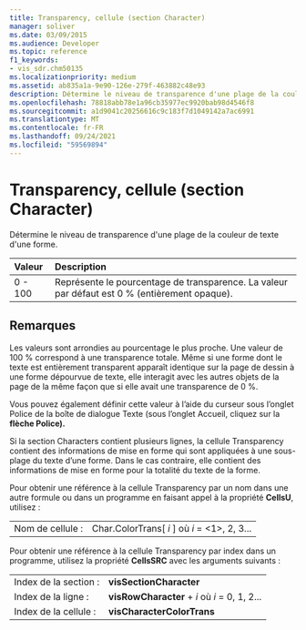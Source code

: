 ```yaml
---
title: Transparency, cellule (section Character)
manager: soliver
ms.date: 03/09/2015
ms.audience: Developer
ms.topic: reference
f1_keywords:
- vis_sdr.chm50135
ms.localizationpriority: medium
ms.assetid: ab835a1a-9e90-126e-279f-463882c48e93
description: Détermine le niveau de transparence d'une plage de la couleur de texte d'une forme.
ms.openlocfilehash: 78818abb78e1a96cb35977ec9920bab98d4546f8
ms.sourcegitcommit: a1d9041c20256616c9c183f7d1049142a7ac6991
ms.translationtype: MT
ms.contentlocale: fr-FR
ms.lasthandoff: 09/24/2021
ms.locfileid: "59569894"
---
```

# <a name="transparency-cell-character-section"></a>Transparency, cellule (section Character)

Détermine le niveau de transparence d'une plage de la couleur de texte d'une forme.
  
|**Valeur**|**Description**|
|:-----|:-----|
|0 - 100  <br/> |Représente le pourcentage de transparence. La valeur par défaut est 0 % (entièrement opaque).  <br/> |
   
## <a name="remarks"></a>Remarques

Les valeurs sont arrondies au pourcentage le plus proche. Une valeur de 100 % correspond à une transparence totale. Même si une forme dont le texte est entièrement transparent apparaît identique sur la page de dessin à une forme dépourvue de texte, elle interagit avec les autres objets de la page de la même façon que si elle avait une transparence de 0 %.
  
Vous pouvez également définir cette valeur à  l’aide du curseur sous  l’onglet Police de la boîte de dialogue Texte (sous l’onglet Accueil, cliquez sur la **flèche Police).**  
  
Si la section Characters contient plusieurs lignes, la cellule Transparency contient des informations de mise en forme qui sont appliquées à une sous-plage du texte d’une forme. Dans le cas contraire, elle contient des informations de mise en forme pour la totalité du texte de la forme.
  
Pour obtenir une référence à la cellule Transparency par un nom dans une autre formule ou dans un programme en faisant appel à la propriété **CellsU**, utilisez : 
  
|||
|:-----|:-----|
|Nom de cellule :  <br/> |Char.ColorTrans[ *i*  ] où  *i*  = <1>, 2, 3...  <br/> |
   
Pour obtenir une référence à la cellule Transparency par index dans un programme, utilisez la propriété **CellsSRC** avec les arguments suivants : 
  
|||
|:-----|:-----|
|Index de la section :  <br/> |**visSectionCharacter** <br/> |
|Index de la ligne :  <br/> |**visRowCharacter**  +   *i* où *i* = 0, 1, 2...  <br/> |
|Index de la cellule :  <br/> |**visCharacterColorTrans** <br/> |
   

